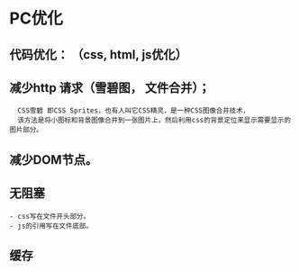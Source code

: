 
# PC优化
## 代码优化： （css, html, js优化）

## 减少http 请求（雪碧图， 文件合并）；
```
  CSS雪碧 即CSS Sprites，也有人叫它CSS精灵，是一种CSS图像合并技术，
  该方法是将小图标和背景图像合并到一张图片上，然后利用css的背景定位来显示需要显示的图片部分。
```

## 减少DOM节点。

## 无阻塞
 ```
 - css写在文件开头部分。  
 - js的引用写在文件底部。
 
 ```
 
## 缓存
